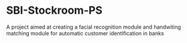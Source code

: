 # SBI-Stockroom-PS
A project aimed at creating a facial recognition module and handwiting matching module for automatic customer identification in banks
